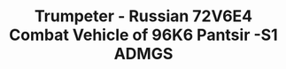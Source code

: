 ---
layout: product
title: "Trumpeter - Russian 72V6E4 Combat Vehicle of 96K6 Pantsir -S1 ADMGS"
price: "11500" 
desc: "N/A"
img_path: "/assets/img/TRU01060.webp"
brand: "N/A"
available: true
special_offer: false
new: true
soon: false
cat: "010000"
subcat: "013400"
subsubcat: "0N/A"
sifra: "TRU01060"
popular: false
---